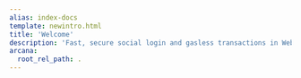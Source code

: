 ```yaml
---
alias: index-docs
template: newintro.html
title: 'Welcome'
description: 'Fast, secure social login and gasless transactions in Web3 apps.'
arcana:
  root_rel_path: .
---
```


#
